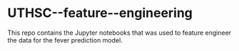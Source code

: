 # UTHSC--feature--engineering

This repo contains the Jupyter notebooks that was used to feature engineer the data for the fever prediction model.